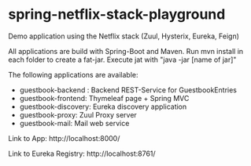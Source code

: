 # spring-netflix-stack-playground
Demo application using the Netflix stack (Zuul, Hysterix, Eureka, Feign)

All applications are build with Spring-Boot and Maven. Run mvn install in each folder to create a fat-jar. Execute jat with "java -jar [name of jar]"

The following applications are available:

- guestbook-backend : Backend REST-Service for GuestbookEntries
- guestbook-frontend: Thymeleaf page + Spring MVC 
- guestbook-discovery: Eureka discovery application
- guestbook-proxy: Zuul Proxy server
- guestbook-mail: Mail web service 

Link to App:
http://localhost:8000/

Link to Eureka Registry:
http://localhost:8761/



